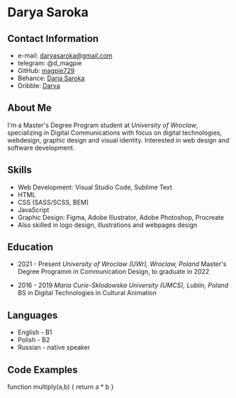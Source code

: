 # Darya Saroka
## Contact Information
* e-mail: daryasaroka@gmail.com
* telegram: @d_magpie
* GitHub: [magpie729](https://github.com/magpie729)
* Behance: [Daria Saroka](https://www.behance.net/daryasaroka41a)  
* Dribble: [Darya](https://dribbble.com/Daria_Magpie)

## About Me
I'm a Master's Degree Program student at *University of Wroclaw*, 
specializing in Digital Communications with focus on digital technologies,
webdesign, graphic design and visual identity. Interested in web design and
software development. 
## Skills 
* Web Development: Visual Studio Code, Sublime Text
* HTML
* CSS (SASS/SCSS, BEM)
* JavaScript
* Graphic Design: Figma, Adobe Illustrator, Adobe Photoshop, Procreate
* Also skilled in logo design, illustrations and webpages design
## Education
* 2021 - Present 
*University of Wroclaw (UWr), Wroclaw, Poland*
Master's Degree Programm in Communication Design, to graduate in 2022

* 2016 - 2019 
*Maria Curie-Sklodowska University (UMCS), Lublin, Poland*
BS in Digital Technologies in Cultural Animation 

## Languages 

* English - B1
* Polish - B2
* Russian - native speaker 

## Code Examples

  function multiply(a,b) {
    return a * b
  }